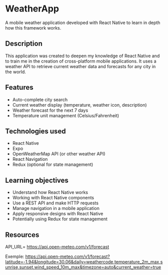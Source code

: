 # WeatherApp

A mobile weather application developed with React Native to learn in depth how this framework works.

## Description

This application was created to deepen my knowledge of React Native and to train me in the creation of cross-platform mobile applications. It uses a weather API to retrieve current weather data and forecasts for any city in the world.

## Features

- Auto-complete city search
- Current weather display (temperature, weather icon, description)
- Weather forecast for the next 7 days
- Temperature unit management (Celsius/Fahrenheit)

## Technologies used

- React Native
- Expo
- OpenWeatherMap API (or other weather API)
- React Navigation
- Redux (optional for state management)

## Learning objectives

- Understand how React Native works
- Working with React Native components
- Use a REST API and make HTTP requests
- Manage navigation in a mobile application
- Apply responsive designs with React Native
- Potentially using Redux for state management

## Resources

API_URL= https://api.open-meteo.com/v1/forecast

Exemple: <https://api.open-meteo.com/v1/forecast?latitude=-1.94&longitude=30.06&daily=weathercode,temperature_2m_max,sunrise,sunset,wind_speed_10m_max&timezone=auto&current_weather=true>
